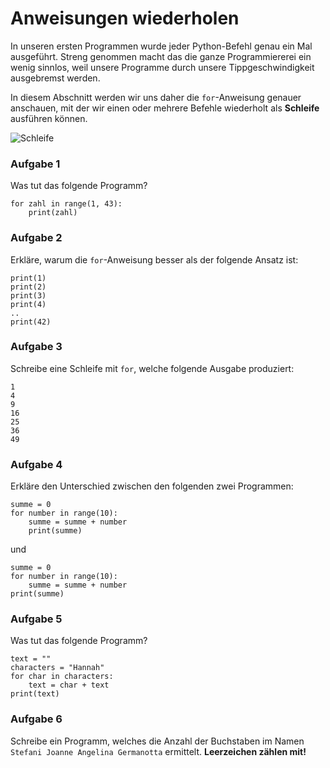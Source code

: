 
# Anweisungen wiederholen

In unseren ersten Programmen wurde jeder Python-Befehl genau ein Mal ausgeführt. Streng genommen macht das die ganze Programmiererei ein wenig sinnlos, weil unsere Programme durch unsere Tippgeschwindigkeit ausgebremst werden.

In diesem Abschnitt werden wir uns daher die `for`-Anweisung genauer anschauen, mit der wir einen oder mehrere Befehle wiederholt als **Schleife** ausführen können.

![Schleife](schleife_python.png)

### Aufgabe 1

Was tut das folgende Programm?

    for zahl in range(1, 43):
        print(zahl)


### Aufgabe 2

Erkläre, warum die `for`-Anweisung besser als der folgende Ansatz ist:

    print(1)
    print(2)
    print(3)
    print(4)
    ..
    print(42)


### Aufgabe 3

Schreibe eine Schleife mit `for`, welche folgende Ausgabe produziert:

    1
    4
    9
    16
    25
    36
    49


### Aufgabe 4

Erkläre den Unterschied zwischen den folgenden zwei Programmen:

    summe = 0
    for number in range(10):
        summe = summe + number
        print(summe)

und

    summe = 0
    for number in range(10):
        summe = summe + number
    print(summe)


### Aufgabe 5

Was tut das folgende Programm?

    text = ""
    characters = "Hannah"
    for char in characters:
        text = char + text
    print(text)


### Aufgabe 6

Schreibe ein Programm, welches die Anzahl der Buchstaben im Namen `Stefani Joanne Angelina Germanotta` ermittelt. **Leerzeichen zählen mit!**
